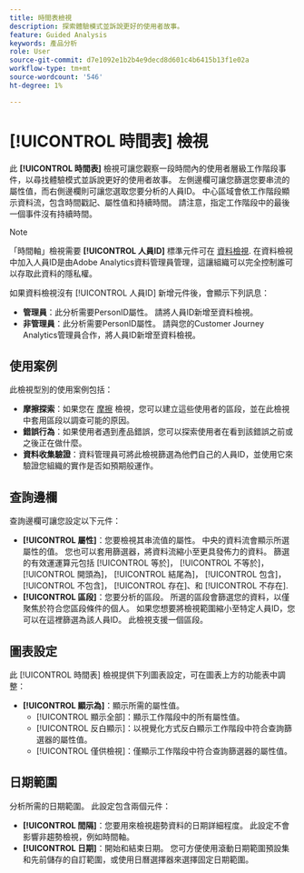 ```yaml
---
title: 時間表檢視
description: 探索體驗模式並訴說更好的使用者故事。
feature: Guided Analysis
keywords: 產品分析
role: User
source-git-commit: d7e1092e1b2b4e9decd8d601c4b6415b13f1e02a
workflow-type: tm+mt
source-wordcount: '546'
ht-degree: 1%

---
```


# [!UICONTROL 時間表] 檢視

此 **[!UICONTROL 時間表]** 檢視可讓您觀察一段時間內的使用者層級工作階段事件，以尋找體驗模式並訴說更好的使用者故事。 左側邊欄可讓您篩選您要串流的屬性值，而右側邊欄則可讓您選取您要分析的人員ID。 中心區域會依工作階段顯示資料流，包含時間戳記、屬性值和持續時間。 請注意，指定工作階段中的最後一個事件沒有持續時間。

>[!NOTE]
>
>「時間軸」檢視需要 **[!UICONTROL 人員ID]** 標準元件可在 [資料檢視](/help/data-views/component-reference.md#optional). 在資料檢視中加入人員ID是由Adobe Analytics資料管理員管理，這讓組織可以完全控制誰可以存取此資料的隱私權。

如果資料檢視沒有 [!UICONTROL 人員ID] 新增元件後，會顯示下列訊息：
* **管理員**：此分析需要PersonID屬性。 請將人員ID新增至資料檢視。
* **非管理員**：此分析需要PersonID屬性。 請與您的Customer Journey Analytics管理員合作，將人員ID新增至資料檢視。

## 使用案例

此檢視型別的使用案例包括：

* **摩擦探索**：如果您在 [摩擦](friction.md) 檢視，您可以建立這些使用者的區段，並在此檢視中套用區段以調查可能的原因。
* **錯誤行為**：如果使用者遇到產品錯誤，您可以探索使用者在看到該錯誤之前或之後正在做什麼。
* **資料收集驗證**：資料管理員可將此檢視篩選為他們自己的人員ID，並使用它來驗證您組織的實作是否如預期般運作。

## 查詢邊欄

查詢邊欄可讓您設定以下元件：

* **[!UICONTROL 屬性]**：您要檢視其串流值的屬性。 中央的資料流會顯示所選屬性的值。 您也可以套用篩選器，將資料流縮小至更具發佈力的資料。 篩選的有效運運算元包括 [!UICONTROL 等於]， [!UICONTROL 不等於]， [!UICONTROL 開頭為]， [!UICONTROL 結尾為]， [!UICONTROL 包含]， [!UICONTROL 不包含]， [!UICONTROL 存在]、和 [!UICONTROL 不存在].
* **[!UICONTROL 區段]**：您要分析的區段。 所選的區段會篩選您的資料，以僅聚焦於符合您區段條件的個人。 如果您想要將檢視範圍縮小至特定人員ID，您可以在這裡篩選為該人員ID。 此檢視支援一個區段。

## 圖表設定

此 [!UICONTROL 時間表] 檢視提供下列圖表設定，可在圖表上方的功能表中調整：

* **[!UICONTROL 顯示為]**：顯示所需的屬性值。
   * [!UICONTROL 顯示全部]：顯示工作階段中的所有屬性值。
   * [!UICONTROL 反白顯示]：以視覺化方式反白顯示工作階段中符合查詢篩選器的屬性值。
   * [!UICONTROL 僅供檢視]：僅顯示工作階段中符合查詢篩選器的屬性值。

## 日期範圍

分析所需的日期範圍。 此設定包含兩個元件：

* **[!UICONTROL 間隔]**：您要用來檢視趨勢資料的日期詳細程度。 此設定不會影響非趨勢檢視，例如時間軸。
* **[!UICONTROL 日期]**：開始和結束日期。 您可方便使用滾動日期範圍預設集和先前儲存的自訂範圍，或使用日曆選擇器來選擇固定日期範圍。
